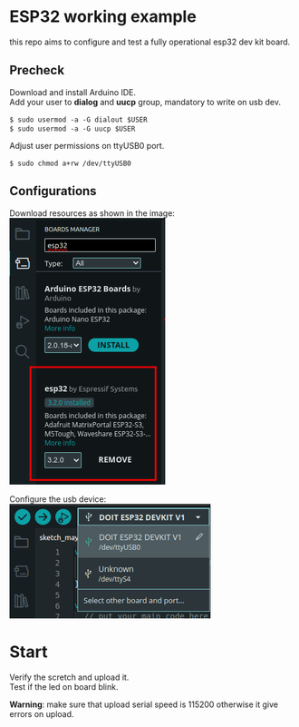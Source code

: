 # ESP32 working example
this repo aims to configure and test a fully operational esp32 dev kit board.

## Precheck
Download and install Arduino IDE.  
Add your user to **dialog** and **uucp** group, mandatory to write on usb dev.
```
$ sudo usermod -a -G dialout $USER
$ sudo usermod -a -G uucp $USER
```
Adjust user permissions on ttyUSB0 port.
```
$ sudo chmod a+rw /dev/ttyUSB0
```
## Configurations
Download resources as shown in the image:  
![download-boards-manager.png](https://github.com/7eXx/DoIt-ESP32-dev-kit-example/blob/master/download-boards-manager.png?raw=true)  

Configure the usb device:  
![configure-serial.png](https://github.com/7eXx/DoIt-ESP32-dev-kit-example/blob/master/configure-serial.png?raw=true)  

# Start
Verify the scretch and upload it.  
Test if the led on board blink.  

**Warning**: make sure that upload serial speed is 115200 otherwise it give errors on upload.

